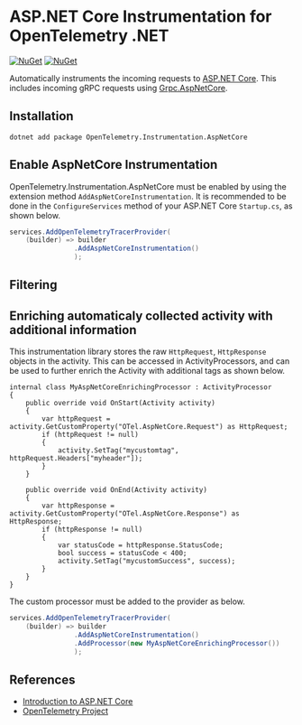# ASP.NET Core Instrumentation for OpenTelemetry .NET

[![NuGet](https://img.shields.io/nuget/v/OpenTelemetry.Instrumentation.AspNetCore.svg)](https://www.nuget.org/packages/OpenTelemetry.Instrumentation.AspNetCore)
[![NuGet](https://img.shields.io/nuget/dt/OpenTelemetry.Instrumentation.AspNetCore.svg)](https://www.nuget.org/packages/OpenTelemetry.Instrumentation.AspNetCore)

Automatically instruments the incoming requests to [ASP.NET
Core](https://docs.microsoft.com/en-us/aspnet/core).
This includes incoming gRPC requests using
[Grpc.AspNetCore](https://www.nuget.org/packages/Grpc.AspNetCore).

## Installation

```shell
dotnet add package OpenTelemetry.Instrumentation.AspNetCore
```

## Enable AspNetCore Instrumentation

OpenTelemetry.Instrumentation.AspNetCore must be enabled by using the extension
method `AddAspNetCoreInstrumentation`. It is recommended to be
done in the `ConfigureServices` method of your ASP.NET Core `Startup.cs`,
as shown below.

```csharp
services.AddOpenTelemetryTracerProvider(
    (builder) => builder
                .AddAspNetCoreInstrumentation()
                );
```

## Filtering

## Enriching automaticaly collected activity with additional information

This instrumentation library stores the raw `HttpRequest`, `HttpResponse`
objects in the activity. This can be accessed in ActivityProcessors, and 
can be used to further enrich the Activity with additional tags as shown
below.

```
internal class MyAspNetCoreEnrichingProcessor : ActivityProcessor
{
    public override void OnStart(Activity activity)
    {
        var httpRequest = activity.GetCustomProperty("OTel.AspNetCore.Request") as HttpRequest;
        if (httpRequest != null)
        {
            activity.SetTag("mycustomtag", httpRequest.Headers["myheader"]);
        }
    }

    public override void OnEnd(Activity activity)
    {
        var httpResponse = activity.GetCustomProperty("OTel.AspNetCore.Response") as HttpResponse;
        if (httpResponse != null)
        {
            var statusCode = httpResponse.StatusCode;
            bool success = statusCode < 400;
            activity.SetTag("mycustomSuccess", success);
        }
    }
}
```

The custom processor must be added to the provider as below.

```csharp
services.AddOpenTelemetryTracerProvider(
    (builder) => builder
                .AddAspNetCoreInstrumentation()
                .AddProcessor(new MyAspNetCoreEnrichingProcessor())
                );
```

## References

* [Introduction to ASP.NET
  Core](https://docs.microsoft.com/aspnet/core/introduction-to-aspnet-core)
* [OpenTelemetry Project](https://opentelemetry.io/)
